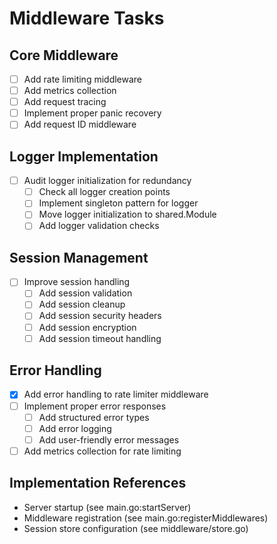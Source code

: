# Middleware Tasks

## Core Middleware
- [ ] Add rate limiting middleware
- [ ] Add metrics collection
- [ ] Add request tracing
- [ ] Implement proper panic recovery
- [ ] Add request ID middleware

## Logger Implementation
- [ ] Audit logger initialization for redundancy
  - [ ] Check all logger creation points
  - [ ] Implement singleton pattern for logger
  - [ ] Move logger initialization to shared.Module
  - [ ] Add logger validation checks

## Session Management
- [ ] Improve session handling
  - [ ] Add session validation
  - [ ] Add session cleanup
  - [ ] Add session security headers
  - [ ] Add session encryption
  - [ ] Add session timeout handling

## Error Handling
- [x] Add error handling to rate limiter middleware
- [ ] Implement proper error responses
  - [ ] Add structured error types
  - [ ] Add error logging
  - [ ] Add user-friendly error messages
- [ ] Add metrics collection for rate limiting

## Implementation References
- Server startup (see main.go:startServer)
- Middleware registration (see main.go:registerMiddlewares)
- Session store configuration (see middleware/store.go) 